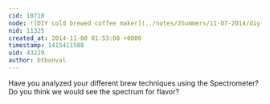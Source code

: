 ```yaml
---
cid: 10710
node: ![DIY cold brewed coffee maker](../notes/JSummers/11-07-2014/diy-cold-brewed-coffee-maker)
nid: 11325
created_at: 2014-11-08 01:53:08 +0000
timestamp: 1415411588
uid: 43229
author: btbonval
---
```


Have you analyzed your different brew techniques using the Spectrometer? Do you think we would see the spectrum for flavor?